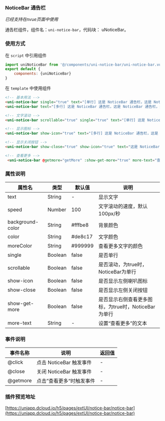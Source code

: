 ### NoticeBar 通告栏
*已经支持在nvue页面中使用*

通告栏组件，组件名：``uni-notice-bar``，代码块： uNoticeBar。

### 使用方式

在 ``script`` 中引用组件 

```javascript
import uniNoticeBar from '@/components/uni-notice-bar/uni-notice-bar.vue'
export default {
    components: {uniNoticeBar}
}
```

在 ``template`` 中使用组件

```html
<!-- 基本用法 -->
<uni-notice-bar single="true" text="[单行] 这是 NoticeBar 通告栏，这是 NoticeBar 通告栏，这是 NoticeBar 通告栏"></uni-notice-bar>
<uni-notice-bar text="[多行] 这是 NoticeBar 通告栏，这是 NoticeBar 通告栏，这是 NoticeBar 通告栏，这是 NoticeBar 通告栏"></uni-notice-bar>

<!-- 文字滚动 -->
<uni-notice-bar scrollable="true" single="true" text="[单行] 这是 NoticeBar 通告栏，这是 NoticeBar 通告栏，这是 NoticeBar 通告栏"></uni-notice-bar>

<!-- 显示图标 -->
<uni-notice-bar show-icon="true" text="[多行] 这是 NoticeBar 通告栏，这是 NoticeBar 通告栏，这是 NoticeBar 通告栏这是 NoticeBar 通告栏，这是 NoticeBar 通告栏，这是 NoticeBar 通告栏"></uni-notice-bar>

<!-- 显示关闭按钮 -->
<uni-notice-bar show-close="true" show-icon="true" text="这是 NoticeBar 通告栏，这是 NoticeBar 通告栏，这是 NoticeBar 通告栏"></uni-notice-bar>

<!-- 查看更多 -->
 <uni-notice-bar @getmore="getMore" :show-get-more="true" more-text="查看更多" single="true" text="[单行] 这是 NoticeBar 通告栏，这是 NoticeBar 通告栏，这是 NoticeBar 通告栏"></uni-notice-bar>
```


### 属性说明

|属性名				|类型	|默认值	|说明												|
|---				|----	|---	|---												|
|text				|String	|-		|显示文字											|
|speed				|Number	|100	|文字滚动的速度，默认100px/秒						|
|background-color	|String	|#fffbe8|背景颜色											|
|color				|String	|#de8c17|文字颜色											|
|moreColor			|String	|#999999|查看更多文字的颜色									|
|single				|Boolean|false	|是否单行											|
|scrollable			|Boolean|false	|是否滚动，为true时，NoticeBar为单行				|
|show-icon			|Boolean|false	|是否显示左侧喇叭图标								|
|show-close			|Boolean|false	|是否显示左侧关闭按钮								|
|show-get-more		|Boolean|false	|是否显示右侧查看更多图标，为true时，NoticeBar为单行|
|more-text			|String	|-		|设置“查看更多”的文本								|

### 事件说明

|事件名称	|说明						|返回值	|
|---		|---						|---	|
|@click		|点击 NoticeBar 触发事件	|-		|
|@close		|关闭 NoticeBar 触发事件	|-		|
|@getmore	|点击”查看更多“时触发事件	|-		|

### 插件预览地址

[https://uniapp.dcloud.io/h5/pages/extUI/notice-bar/notice-bar](https://uniapp.dcloud.io/h5/pages/extUI/notice-bar/notice-bar)